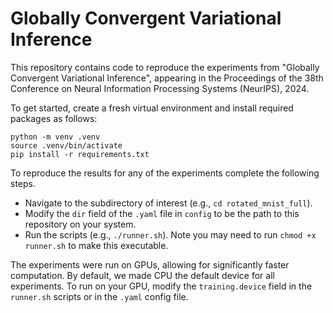 # Globally Convergent Variational Inference


This repository contains code to reproduce the experiments from "Globally Convergent Variational Inference", appearing in the Proceedings of the 38th Conference on Neural Information Processing Systems (NeurIPS), 2024.


To get started, create a fresh virtual environment and install required packages as follows:

```
python -m venv .venv
source .venv/bin/activate
pip install -r requirements.txt
```

To reproduce the results for any of the experiments complete the following steps.
 - Navigate to the subdirectory of interest (e.g., `cd rotated_mnist_full`).
 - Modify the `dir` field of the `.yaml` file in `config` to be the path to this repository on your system.
 - Run the scripts (e.g., `./runner.sh`). Note you may need to run `chmod +x runner.sh` to make this executable.

The experiments were run on GPUs, allowing for significantly faster computation. By default, we made CPU the default device for all experiments. To run on your GPU, modify the `training.device` field in the `runner.sh` scripts or in the `.yaml` config file.